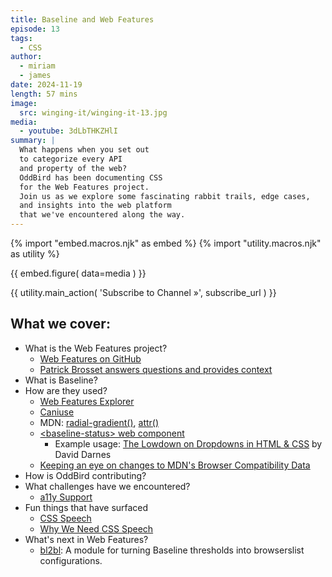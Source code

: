 ```yaml
---
title: Baseline and Web Features
episode: 13
tags:
  - CSS
author:
  - miriam
  - james
date: 2024-11-19
length: 57 mins
image:
  src: winging-it/winging-it-13.jpg
media:
  - youtube: 3dLbTHKZHlI
summary: |
  What happens when you set out
  to categorize every API
  and property of the web?
  OddBird has been documenting CSS
  for the Web Features project.
  Join us as we explore some fascinating rabbit trails, edge cases,
  and insights into the web platform
  that we've encountered along the way.
---
```


{% import "embed.macros.njk" as embed %}
{% import "utility.macros.njk" as utility %}

{{ embed.figure(
  data=media
) }}

{{ utility.main_action(
  'Subscribe to Channel »',
  subscribe_url
) }}

## What we cover:

- What is the Web Features project?
  - [Web Features on GitHub](https://github.com/web-platform-dx/web-features)
  - [Patrick Brosset answers questions and provides context](https://bsky.app/profile/patrickbrosset.com/post/3lbensuvnx22z)
- What is Baseline?
- How are they used?
  - [Web Features Explorer](https://web-platform-dx.github.io/web-features-explorer/release-notes/)
  - [Caniuse](https://caniuse.com/?search=relative-colors)
  - MDN: [radial-gradient()](https://developer.mozilla.org/en-US/docs/Web/CSS/gradient/radial-gradient), [attr()](https://developer.mozilla.org/en-US/docs/Web/CSS/attr)
  - [&lt;baseline-status&gt; web component](https://github.com/web-platform-dx/baseline-status)
    - Example usage: [The Lowdown on Dropdowns in HTML & CSS](https://zeroheight.com/blog/the-lowdown-on-dropdowns-in-html-css/) by David Darnes
  - [Keeping an eye on changes to MDN's Browser Compatibility Data](https://bcd-watch.igalia.com/)
- How is OddBird contributing?
- What challenges have we encountered?
  - [a11y Support](https://a11ysupport.io/)
- Fun things that have surfaced
  - [CSS Speech](https://drafts.csswg.org/css-speech-1/)
  - [Why We Need CSS Speech](https://tink.uk/why-we-need-css-speech/)
- What's next in Web Features?
  - [bl2bl](https://github.com/tonypconway/bl2bl): A module for turning Baseline thresholds into browserslist configurations.
